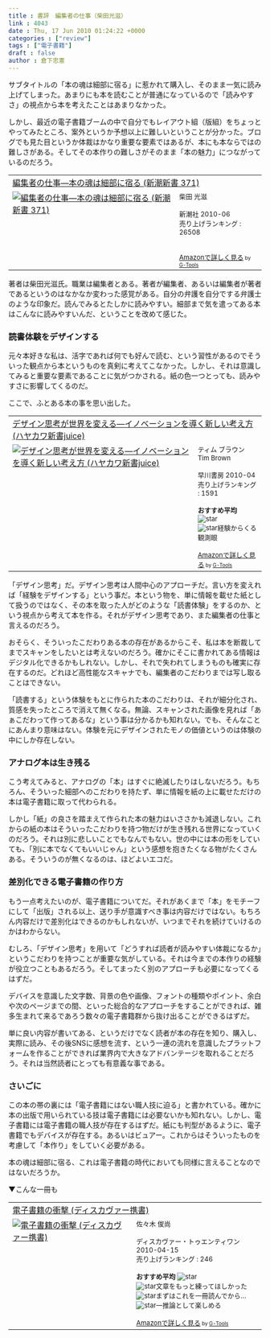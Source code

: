 ```yaml
---
title : 書評　編集者の仕事（柴田光滋）
link : 4043
date : Thu, 17 Jun 2010 01:24:22 +0000
categories : ["review"]
tags : ["電子書籍"]
draft : false
author : 倉下忠憲
---
```


サブタイトルの「本の魂は細部に宿る」に惹かれて購入し、そのまま一気に読み上げてしまった。あまりにも本を読むことが普通になっているので「読みやすさ」の視点から本を考えたことはあまりなかった。

しかし、最近の電子書籍ブームの中で自分でもレイアウト組（版組）をちょっとやってみたところ、案外というか予想以上に難しいということが分かった。ブログでも見た目というか体裁はかなり重要な要素ではあるが、本にも本ならではの難しさがある。そしてその本作りの難しさがそのまま「本の魅力」につながっているのだろう。

<table  border="0" cellpadding="5"><tr><td colspan="2"><a href="http://www.amazon.co.jp/%E7%B7%A8%E9%9B%86%E8%80%85%E3%81%AE%E4%BB%95%E4%BA%8B%E2%80%95%E6%9C%AC%E3%81%AE%E9%AD%82%E3%81%AF%E7%B4%B0%E9%83%A8%E3%81%AB%E5%AE%BF%E3%82%8B-%E6%96%B0%E6%BD%AE%E6%96%B0%E6%9B%B8-371-%E6%9F%B4%E7%94%B0-%E5%85%89%E6%BB%8B/dp/4106103710%3FSubscriptionId%3D15SMZCTB9V8NGR2TW082%26tag%3Drashita1000-22%26linkCode%3Dxm2%26camp%3D2025%26creative%3D165953%26creativeASIN%3D4106103710" target="_top">編集者の仕事―本の魂は細部に宿る (新潮新書 371)</a><img src="http://www.assoc-amazon.jp/e/ir?t=rashita1000-22&l=ur2&o=9" width="1" height="1" style="border: none;" alt="" /></td></tr><tr><td valign="top"><a href="http://www.amazon.co.jp/%E7%B7%A8%E9%9B%86%E8%80%85%E3%81%AE%E4%BB%95%E4%BA%8B%E2%80%95%E6%9C%AC%E3%81%AE%E9%AD%82%E3%81%AF%E7%B4%B0%E9%83%A8%E3%81%AB%E5%AE%BF%E3%82%8B-%E6%96%B0%E6%BD%AE%E6%96%B0%E6%9B%B8-371-%E6%9F%B4%E7%94%B0-%E5%85%89%E6%BB%8B/dp/4106103710%3FSubscriptionId%3D15SMZCTB9V8NGR2TW082%26tag%3Drashita1000-22%26linkCode%3Dxm2%26camp%3D2025%26creative%3D165953%26creativeASIN%3D4106103710" target="_top"><img src="" border="0" alt="編集者の仕事―本の魂は細部に宿る (新潮新書 371)" /></a></td><td valign="top"><font size="-1">柴田 光滋 <br /><br />新潮社  2010-06<br />売り上げランキング : 26508<br /><br /><br /><a href="http://www.amazon.co.jp/%E7%B7%A8%E9%9B%86%E8%80%85%E3%81%AE%E4%BB%95%E4%BA%8B%E2%80%95%E6%9C%AC%E3%81%AE%E9%AD%82%E3%81%AF%E7%B4%B0%E9%83%A8%E3%81%AB%E5%AE%BF%E3%82%8B-%E6%96%B0%E6%BD%AE%E6%96%B0%E6%9B%B8-371-%E6%9F%B4%E7%94%B0-%E5%85%89%E6%BB%8B/dp/4106103710%3FSubscriptionId%3D15SMZCTB9V8NGR2TW082%26tag%3Drashita1000-22%26linkCode%3Dxm2%26camp%3D2025%26creative%3D165953%26creativeASIN%3D4106103710" target="_top">Amazonで詳しく見る</a></font><font size="-2"> by <a href="http://www.goodpic.com/mt/aws/index.html" >G-Tools</a></font></td></tr></table>

著者は柴田光滋氏。職業は編集者とある。著者が編集者、あるいは編集者が著者であるというのはなかなか変わった感覚がある。自分の弁護を自分でする弁護士のような印象だ。読んでみるとたしかに読みやすい。細部まで気を遣ってある本はこんなに読みやすいんだ、ということを改めて感じた。

<h3>読書体験をデザインする</h3>
元々本好きな私は、活字であれば何でも好んで読む、という習性があるのでそういった観点から本というものを真剣に考えてこなかった。しかし、それは意識してみると重要な要素であることに気がつかされる。紙の色一つとっても、読みやすさに影響してくるのだ。

ここで、ふとある本の事を思い出した。

<table  border="0" cellpadding="5"><tr><td colspan="2"><a href="http://www.amazon.co.jp/%E3%83%87%E3%82%B6%E3%82%A4%E3%83%B3%E6%80%9D%E8%80%83%E3%81%8C%E4%B8%96%E7%95%8C%E3%82%92%E5%A4%89%E3%81%88%E3%82%8B%E2%80%95%E3%82%A4%E3%83%8E%E3%83%99%E3%83%BC%E3%82%B7%E3%83%A7%E3%83%B3%E3%82%92%E5%B0%8E%E3%81%8F%E6%96%B0%E3%81%97%E3%81%84%E8%80%83%E3%81%88%E6%96%B9-%E3%83%8F%E3%83%A4%E3%82%AB%E3%83%AF%E6%96%B0%E6%9B%B8juice-%E3%83%86%E3%82%A3%E3%83%A0-%E3%83%96%E3%83%A9%E3%82%A6%E3%83%B3/dp/4153200123%3FSubscriptionId%3D15SMZCTB9V8NGR2TW082%26tag%3Drashita1000-22%26linkCode%3Dxm2%26camp%3D2025%26creative%3D165953%26creativeASIN%3D4153200123" target="_top">デザイン思考が世界を変える―イノベーションを導く新しい考え方 (ハヤカワ新書juice)</a><img src="http://www.assoc-amazon.jp/e/ir?t=rashita1000-22&l=ur2&o=9" width="1" height="1" style="border: none;" alt="" /></td></tr><tr><td valign="top"><a href="http://www.amazon.co.jp/%E3%83%87%E3%82%B6%E3%82%A4%E3%83%B3%E6%80%9D%E8%80%83%E3%81%8C%E4%B8%96%E7%95%8C%E3%82%92%E5%A4%89%E3%81%88%E3%82%8B%E2%80%95%E3%82%A4%E3%83%8E%E3%83%99%E3%83%BC%E3%82%B7%E3%83%A7%E3%83%B3%E3%82%92%E5%B0%8E%E3%81%8F%E6%96%B0%E3%81%97%E3%81%84%E8%80%83%E3%81%88%E6%96%B9-%E3%83%8F%E3%83%A4%E3%82%AB%E3%83%AF%E6%96%B0%E6%9B%B8juice-%E3%83%86%E3%82%A3%E3%83%A0-%E3%83%96%E3%83%A9%E3%82%A6%E3%83%B3/dp/4153200123%3FSubscriptionId%3D15SMZCTB9V8NGR2TW082%26tag%3Drashita1000-22%26linkCode%3Dxm2%26camp%3D2025%26creative%3D165953%26creativeASIN%3D4153200123" target="_top"><img src="http://ecx.images-amazon.com/images/I/411kN1OJcKL._SL160_.jpg" border="0" alt="デザイン思考が世界を変える―イノベーションを導く新しい考え方 (ハヤカワ新書juice)" /></a></td><td valign="top"><font size="-1">ティム ブラウン Tim Brown <br /><br />早川書房  2010-04<br />売り上げランキング : 1591<br /><br /><strong>おすすめ平均  </strong><img src="http://g-images.amazon.com/images/G/01/detail/stars-5-0.gif" alt="star" /><br /><img src="http://g-images.amazon.com/images/G/01/detail/stars-5-0.gif" alt="star" />経験からくる観測眼<br /><br /><a href="http://www.amazon.co.jp/%E3%83%87%E3%82%B6%E3%82%A4%E3%83%B3%E6%80%9D%E8%80%83%E3%81%8C%E4%B8%96%E7%95%8C%E3%82%92%E5%A4%89%E3%81%88%E3%82%8B%E2%80%95%E3%82%A4%E3%83%8E%E3%83%99%E3%83%BC%E3%82%B7%E3%83%A7%E3%83%B3%E3%82%92%E5%B0%8E%E3%81%8F%E6%96%B0%E3%81%97%E3%81%84%E8%80%83%E3%81%88%E6%96%B9-%E3%83%8F%E3%83%A4%E3%82%AB%E3%83%AF%E6%96%B0%E6%9B%B8juice-%E3%83%86%E3%82%A3%E3%83%A0-%E3%83%96%E3%83%A9%E3%82%A6%E3%83%B3/dp/4153200123%3FSubscriptionId%3D15SMZCTB9V8NGR2TW082%26tag%3Drashita1000-22%26linkCode%3Dxm2%26camp%3D2025%26creative%3D165953%26creativeASIN%3D4153200123" target="_top">Amazonで詳しく見る</a></font><font size="-2"> by <a href="http://www.goodpic.com/mt/aws/index.html" >G-Tools</a></font></td></tr></table>

「デザイン思考」だ。デザイン思考は人間中心のアプローチだ。言い方を変えれば「経験をデザインする」という事だ。本という物を、単に情報を載せた紙として扱うのではなく、その本を取った人がどのような「読書体験」をするのか、という視点から考えて本を作る。それがデザイン思考であり、また編集者の仕事と言えるのだろう。

おそらく、そういったこだわりある本の存在があるからこそ、私は本を断裁してまでスキャンをしたいとは考えないのだろう。確かにそこに書かれてある情報はデジタル化できるかもしれない。しかし、それで失われてしまうものも確実に存在するのだ。どれほど高性能なスキャナでも、編集者のこだわりまでは写し取ることはできない。

「読書する」という体験をもとに作られた本のこだわりは、それが細分化され、質感を失ったところで消えて無くなる。無論、スキャンされた画像を見れば「あぁこだわって作ってあるな」という事は分かるかも知れない。でも、そんなことにあんまり意味はない。体験を元にデザインされたモノの価値というのは体験の中にしか存在しない。

<h3>アナログ本は生き残る</h3>
こう考えてみると、アナログの「本」はすぐに絶滅したりはしないだろう。もちろん、そういった細部へのこだわりを持たず、単に情報を紙の上に載せただけの本は電子書籍に取って代わられる。

しかし「紙」の良さを踏まえて作られた本の魅力はいささかも減退しない。これからの紙の本はそういったこだわりを持つ物だけが生き残れる世界になっていくのだろう。それは別に悲しいことでもなんでもない。世の中には本の形をしていても、「別に本でなくてもいいじゃん」という感想を抱きたくなる物がたくさんある。そういうのが無くなるのは、ほどよいエコだ。

<h3>差別化できる電子書籍の作り方</h3>
もう一点考えたいのが、電子書籍についてだ。それがあくまで「本」をモチーフにして「出版」される以上、送り手が意識すべき事は内容だけではない。もちろん内容だけで差別化はできるのかもしれないが、いつまでそれを続けていけるのかはわからない。

むしろ、「デザイン思考」を用いて「どうすれば読者が読みやすい体裁になるか」というこだわりを持つことが重要な気がしている。それは今までの本作りの経験が役立つこともあるだろう。そしてまったく別のアプローチも必要になってくるはずだ。

デバイスを意識した文字数、背景の色や画像、フォントの種類やポイント、余白や次のページまでの間、といった総合的なアプローチをすることができれば、雑多生まれて来るであろう数々の電子書籍群から抜け出ることができるはずだ。

単に良い内容が書いてある、というだけでなく読者が本の存在を知り、購入し、実際に読み、その後SNSに感想を流す、という一連の流れを意識したプラットフォームを作ることができれば業界内で大きなアドバンテージを取れることだろう。それは当然読者にとっても有意義な事である。

<h3>さいごに</h3>
この本の帯の裏には「電子書籍にはない職人技に迫る」と書かれている。確かに本の出版で用いられている技は電子書籍には必要ないかも知れない。しかし、電子書籍には電子書籍の職人技が存在するはずだ。紙にも判型があるように、電子書籍でもデバイスが存在する。あるいはビュアー。これからはそういったものを考慮して「本作り」をしていく必要がある。

本の魂は細部に宿る、これは電子書籍の時代においても同様に言えることなのではないだろうか。

▼こんな一冊も
<table  border="0" cellpadding="5"><tr><td colspan="2"><a href="http://www.amazon.co.jp/%E9%9B%BB%E5%AD%90%E6%9B%B8%E7%B1%8D%E3%81%AE%E8%A1%9D%E6%92%83-%E3%83%87%E3%82%A3%E3%82%B9%E3%82%AB%E3%83%B4%E3%82%A1%E3%83%BC%E6%90%BA%E6%9B%B8-%E4%BD%90%E3%80%85%E6%9C%A8-%E4%BF%8A%E5%B0%9A/dp/4887598084%3FSubscriptionId%3D15SMZCTB9V8NGR2TW082%26tag%3Drashita1000-22%26linkCode%3Dxm2%26camp%3D2025%26creative%3D165953%26creativeASIN%3D4887598084" target="_top">電子書籍の衝撃 (ディスカヴァー携書)</a><img src="http://www.assoc-amazon.jp/e/ir?t=rashita1000-22&l=ur2&o=9" width="1" height="1" style="border: none;" alt="" /></td></tr><tr><td valign="top"><a href="http://www.amazon.co.jp/%E9%9B%BB%E5%AD%90%E6%9B%B8%E7%B1%8D%E3%81%AE%E8%A1%9D%E6%92%83-%E3%83%87%E3%82%A3%E3%82%B9%E3%82%AB%E3%83%B4%E3%82%A1%E3%83%BC%E6%90%BA%E6%9B%B8-%E4%BD%90%E3%80%85%E6%9C%A8-%E4%BF%8A%E5%B0%9A/dp/4887598084%3FSubscriptionId%3D15SMZCTB9V8NGR2TW082%26tag%3Drashita1000-22%26linkCode%3Dxm2%26camp%3D2025%26creative%3D165953%26creativeASIN%3D4887598084" target="_top"><img src="http://ecx.images-amazon.com/images/I/41f9-6kRHbL._SL160_.jpg" border="0" alt="電子書籍の衝撃 (ディスカヴァー携書)" /></a></td><td valign="top"><font size="-1">佐々木 俊尚 <br /><br />ディスカヴァー・トゥエンティワン  2010-04-15<br />売り上げランキング : 246<br /><br /><strong>おすすめ平均  </strong><img src="http://g-images.amazon.com/images/G/01/detail/stars-4-0.gif" alt="star" /><br /><img src="http://g-images.amazon.com/images/G/01/detail/stars-2-0.gif" alt="star" />文章をもっと練ってほしかった<br /><img src="http://g-images.amazon.com/images/G/01/detail/stars-5-0.gif" alt="star" />まずはこれを一冊読んでから…<br /><img src="http://g-images.amazon.com/images/G/01/detail/stars-4-0.gif" alt="star" />一推論として楽しめる<br /><br /><a href="http://www.amazon.co.jp/%E9%9B%BB%E5%AD%90%E6%9B%B8%E7%B1%8D%E3%81%AE%E8%A1%9D%E6%92%83-%E3%83%87%E3%82%A3%E3%82%B9%E3%82%AB%E3%83%B4%E3%82%A1%E3%83%BC%E6%90%BA%E6%9B%B8-%E4%BD%90%E3%80%85%E6%9C%A8-%E4%BF%8A%E5%B0%9A/dp/4887598084%3FSubscriptionId%3D15SMZCTB9V8NGR2TW082%26tag%3Drashita1000-22%26linkCode%3Dxm2%26camp%3D2025%26creative%3D165953%26creativeASIN%3D4887598084" target="_top">Amazonで詳しく見る</a></font><font size="-2"> by <a href="http://www.goodpic.com/mt/aws/index.html" >G-Tools</a></font></td></tr></table>
